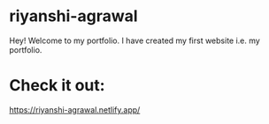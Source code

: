 # riyanshi-agrawal
Hey! Welcome to my portfolio.
I have created my first website i.e. my portfolio.

# Check it out: 
https://riyanshi-agrawal.netlify.app/
